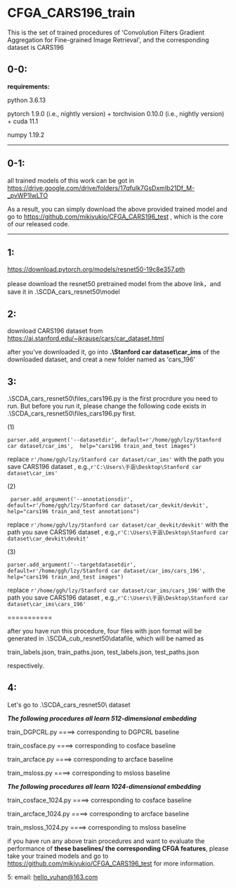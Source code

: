 # CFGA_CARS196_train
This is the set of  trained procedures of 'Convolution Filters Gradient Aggregation for Fine-grained Image Retrieval', and the corresponding dataset is CARS196


0-0:
---------------------------------
**requirements:**

python 3.6.13

pytorch 1.9.0 (i.e., nightly version) + torchvision 0.10.0 (i.e., nightly version) + cuda 11.1

numpy 1.19.2

*********************************************************************************************************************************************************************************
0-1:
---------
all trained models of this work can be got in https://drive.google.com/drive/folders/17qfulk7GsDxmIb21Df_M-_pvWP1lwLTO

As a result, you can simply download the above provided trained model and go to https://github.com/mikiyukio/CFGA_CARS196_test , which is the core of our released code.
********************************************************************************************************************************************
1:
------------------------------------------------
https://download.pytorch.org/models/resnet50-19c8e357.pth

please download the resnet50 pretrained model from the above link，and save it in .\SCDA_cars_resnet50\model

2:
------------------------------------------
download CARS196 dataset from https://ai.stanford.edu/~jkrause/cars/car_dataset.html

after you've downloaded it, go into **.\Stanford car dataset\car_ims** of the downloaded dataset, and creat a new folder named as 'cars_196' 

3:
--------------------------------------------------------------------------------
.\SCDA_cars_resnet50\files_cars196.py is the first procrdure you need to run. But before you run it, please change the following code exists in .\SCDA_cars_resnet50\files_cars196.py first. 

(1)

`parser.add_argument('--datasetdir', default=r'/home/ggh/lzy/Stanford car dataset/car_ims',  help="cars196 train_and_test images")`


 replace `r'/home/ggh/lzy/Stanford car dataset/car_ims'` with the path you save CARS196 dataset , e.g.,`r'C:\Users\于涵\Desktop\Stanford car dataset\car_ims'`
 
 (2)
 
` parser.add_argument('--annotationsdir', default=r'/home/ggh/lzy/Stanford car dataset/car_devkit/devkit',  help="cars196 train_and_test annotations")`

replace `r'/home/ggh/lzy/Stanford car dataset/car_devkit/devkit'` with the path you save CARS196 dataset , e.g.,`r'C:\Users\于涵\Desktop\Stanford car dataset\car_devkit\devkit'`
 
 (3)
 
`parser.add_argument('--targetdatasetdir', default=r'/home/ggh/lzy/Stanford car dataset/car_ims/cars_196',  help="cars196 train_and_test images")`

replace `r'/home/ggh/lzy/Stanford car dataset/car_ims/cars_196'` with the path you save CARS196 dataset , e.g.,`r'C:\Users\于涵\Desktop\Stanford car dataset\car_ims\cars_196'`
 
 
 
 
 

===========

after you have run this procedure, four files with json format will be generated in .\SCDA_cub_resnet50\datafile, which will be named as 

train_labels.json, train_paths.json, test_labels.json, test_paths.json

respectively.

4:
----------------------------------------------------------------------------------
Let's go to .\SCDA_cars_resnet50\ dataset

***The following procedures all learn 512-dimensional embedding***

train_DGPCRL.py ====> corresponding to DGPCRL baseline 

train_cosface.py ====> corresponding to cosface baseline 

train_arcface.py ====> corresponding to arcface baseline 

train_msloss.py ====> corresponding to msloss  baseline 

***The following procedures all learn 1024-dimensional embedding***

train_cosface_1024.py ====> corresponding to cosface baseline 

train_arcface_1024.py ====> corresponding to arcface baseline 

train_msloss_1024.py ====> corresponding to msloss baseline


if you have run any above train procedures and want to evaluate the performance of **these baselines/ the corresponding CFGA features**, please take your trained models and go to https://github.com/mikiyukio/CFGA_CARS196_test for more information.

5:
email: hello_yuhan@163.com
